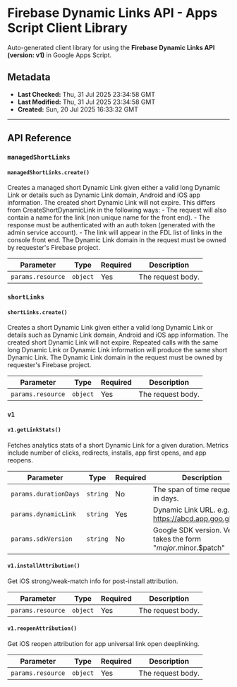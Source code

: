 # Firebase Dynamic Links API - Apps Script Client Library

Auto-generated client library for using the **Firebase Dynamic Links API (version: v1)** in Google Apps Script.

## Metadata

- **Last Checked:** Thu, 31 Jul 2025 23:34:58 GMT
- **Last Modified:** Thu, 31 Jul 2025 23:34:58 GMT
- **Created:** Sun, 20 Jul 2025 16:33:32 GMT



---

## API Reference

### `managedShortLinks`

#### `managedShortLinks.create()`

Creates a managed short Dynamic Link given either a valid long Dynamic Link or details such as Dynamic Link domain, Android and iOS app information. The created short Dynamic Link will not expire. This differs from CreateShortDynamicLink in the following ways: - The request will also contain a name for the link (non unique name for the front end). - The response must be authenticated with an auth token (generated with the admin service account). - The link will appear in the FDL list of links in the console front end. The Dynamic Link domain in the request must be owned by requester's Firebase project.

| Parameter | Type | Required | Description |
|---|---|---|---|
| `params.resource` | `object` | Yes | The request body. |

### `shortLinks`

#### `shortLinks.create()`

Creates a short Dynamic Link given either a valid long Dynamic Link or details such as Dynamic Link domain, Android and iOS app information. The created short Dynamic Link will not expire. Repeated calls with the same long Dynamic Link or Dynamic Link information will produce the same short Dynamic Link. The Dynamic Link domain in the request must be owned by requester's Firebase project.

| Parameter | Type | Required | Description |
|---|---|---|---|
| `params.resource` | `object` | Yes | The request body. |

### `v1`

#### `v1.getLinkStats()`

Fetches analytics stats of a short Dynamic Link for a given duration. Metrics include number of clicks, redirects, installs, app first opens, and app reopens.

| Parameter | Type | Required | Description |
|---|---|---|---|
| `params.durationDays` | `string` | No | The span of time requested in days. |
| `params.dynamicLink` | `string` | Yes | Dynamic Link URL. e.g. https://abcd.app.goo.gl/wxyz |
| `params.sdkVersion` | `string` | No | Google SDK version. Version takes the form "$major.$minor.$patch" |

#### `v1.installAttribution()`

Get iOS strong/weak-match info for post-install attribution.

| Parameter | Type | Required | Description |
|---|---|---|---|
| `params.resource` | `object` | Yes | The request body. |

#### `v1.reopenAttribution()`

Get iOS reopen attribution for app universal link open deeplinking.

| Parameter | Type | Required | Description |
|---|---|---|---|
| `params.resource` | `object` | Yes | The request body. |
